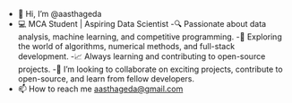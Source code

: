 - 👋 Hi, I’m @aasthageda
- 💻 MCA Student | Aspiring Data Scientist
-🔍 Passionate about data analysis, machine learning, and competitive programming.
-🌱 Exploring the world of algorithms, numerical methods, and full-stack development.
-📈 Always learning and contributing to open-source projects.
-💞️ I’m looking to collaborate on exciting projects, contribute to open-source, and learn from fellow developers.
- 📫 How to reach me aasthageda@gmail.com

<!---
aasthageda/aasthageda is a ✨ special ✨ repository because its `README.md` (this file) appears on your GitHub profile.
You can click the Preview link to take a look at your changes.
--->
